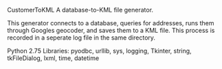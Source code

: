 CustomerToKML
A database-to-KML file generator.

This generator connects to a database, queries for addresses, runs them through Googles geocoder, and saves them to a KML file.
This process is recorded in a seperate log file in the same directory.

Python 2.75
Libraries: pyodbc, urllib, sys, logging, Tkinter, string, tkFileDialog, lxml, time, datetime